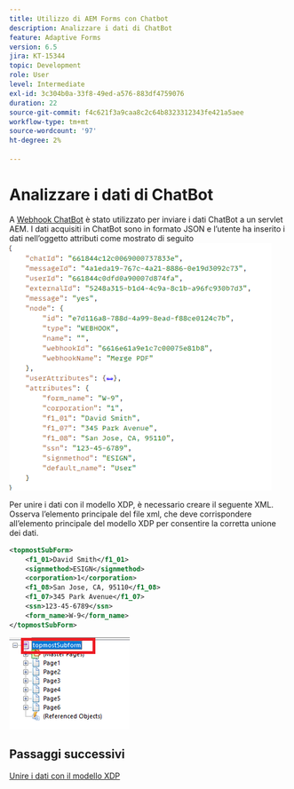 ```yaml
---
title: Utilizzo di AEM Forms con Chatbot
description: Analizzare i dati di ChatBot
feature: Adaptive Forms
version: 6.5
jira: KT-15344
topic: Development
role: User
level: Intermediate
exl-id: 3c304b0a-33f8-49ed-a576-883df4759076
duration: 22
source-git-commit: f4c621f3a9caa8c2c64b8323312343fe421a5aee
workflow-type: tm+mt
source-wordcount: '97'
ht-degree: 2%

---
```


# Analizzare i dati di ChatBot

A [Webhook ChatBot](https://www.chatbot.com/help/webhooks/what-are-webhooks/) è stato utilizzato per inviare i dati ChatBot a un servlet AEM.
I dati acquisiti in ChatBot sono in formato JSON e l’utente ha inserito i dati nell’oggetto attributi come mostrato di seguito
![chatbot-data](assets/chat-bot-data.png)

Per unire i dati con il modello XDP, è necessario creare il seguente XML. Osserva l’elemento principale del file xml, che deve corrispondere all’elemento principale del modello XDP per consentire la corretta unione dei dati.


```xml
<topmostSubForm>
    <f1_01>David Smith</f1_01>
    <signmethod>ESIGN</signmethod>
    <corporation>1</corporation>
    <f1_08>San Jose, CA, 95110</f1_08>
    <f1_07>345 Park Avenue</f1_07>
    <ssn>123-45-6789</ssn>
    <form_name>W-9</form_name>
</topmostSubForm>
```

![xdp-template](assets/xdp-template.png)

## Passaggi successivi

[Unire i dati con il modello XDP](./merge-data-with-template.md)
